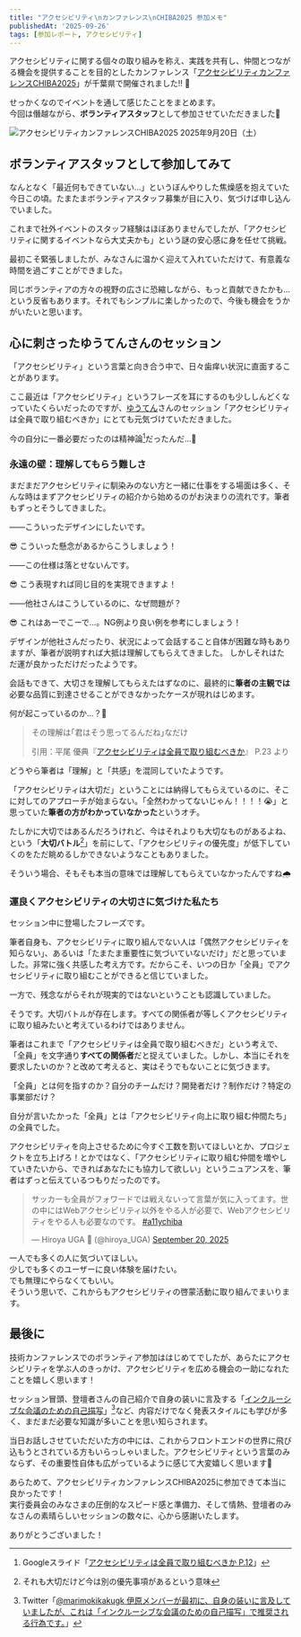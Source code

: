 ```yaml
---
title: "アクセシビリティ\nカンファレンス\nCHIBA2025 参加メモ"
publishedAt: '2025-09-26'
tags: [参加レポート, アクセシビリティ]
---
```


アクセシビリティに関する個々の取り組みを称え、実践を共有し、仲間とつながる機会を提供することを目的としたカンファレンス「[アクセシビリティカンファレンスCHIBA2025](https://a11y-chiba.com/)」が千葉県で開催されました!! 🎉

せっかくなのでイベントを通して感じたことをまとめます。  
今回は僭越ながら、**ボランティアスタッフ**として参加させていただきました🙏

![アクセシビリティカンファレンスCHIBA2025 2025年9月20日（土）](/articles/tech-blog/2025/09-26-01.webp?w=1280&h=854)

## ボランティアスタッフとして参加してみて

なんとなく「最近何もできていない…」というぼんやりした焦燥感を抱えていた今日この頃。たまたまボランティアスタッフ募集が目に入り、気づけば申し込んでいました。

これまで社外イベントのスタッフ経験はほぼありませんでしたが、「アクセシビリティに関するイベントなら大丈夫かも」という謎の安心感に身を任せて挑戦。

最初こそ緊張しましたが、みなさんに温かく迎えて入れていただけて、有意義な時間を過ごすことができました。

同じボランティアの方々の視野の広さに恐縮しながら、もっと貢献できたかも…という反省もあります。それでもシンプルに楽しかったので、今後も機会をうかがいたいと思います。

## 心に刺さったゆうてんさんのセッション

「アクセシビリティ」という言葉と向き合う中で、日々歯痒い状況に直面することがあります。

ここ最近は「アクセシビリティ」というフレーズを耳にするのも少ししんどくなっていたくらいだったのですが、[ゆうてん](https://x.com/cloud10designs)さんのセッション「アクセシビリティは全員で取り組むべきか」にとても元気づけていただきました。

今の自分に一番必要だったのは精神論[^1]だったんだ…👀

[^1]: Googleスライド「[アクセシビリティは全員で取り組むべきか P.12](https://docs.google.com/presentation/d/18KwuEG9mS3Pq8nWcKsZqSRvPUbJvBEG4uw0UzSC0F2A/edit?slide=id.g329093ae8b3_0_218#slide=id.g329093ae8b3_0_218)」

### 永遠の壁：理解してもらう難しさ

まだまだアクセシビリティに馴染みのない方と一緒に仕事をする場面は多く、そんな時はまずアクセシビリティの紹介から始めるのがお決まりの流れです。筆者もずっとそうしてきました。

——こういったデザインにしたいです。

😎 こういった懸念があるからこうしましょう！

——この仕様は落とせないんです。

😎 こう表現すれば同じ目的を実現できますよ！

——他社さんはこうしているのに、なぜ問題が？

😎 これはあーでこーで…。NG例より良い例を参考にしましょう！

デザインが他社さんだったり、状況によって会話すること自体が困難な時もありますが、筆者が説明すれば大抵は理解してもらえてきました。
しかしそれはただ運が良かっただけだったようです。

会話もできて、大切さを理解してもらえたはずなのに、最終的に**筆者の主観では**必要な品質に到達させることができなかったケースが現れはじめます。

何が起こっているのか…？🤯

> その理解は｢君はそう思ってるんだね｣なだけ
>
> 引用：平尾 優典『[アクセシビリティは全員で取り組むべきか](https://docs.google.com/presentation/d/18KwuEG9mS3Pq8nWcKsZqSRvPUbJvBEG4uw0UzSC0F2A/edit?usp=sharing)』 P.23 より

どうやら筆者は「理解」と「共感」を混同していたようです。

「アクセシビリティは大切だ」ということには納得してもらえているのに、そこに対してのアプローチが始まらない。「全然わかってないじゃん！！！！😭」と思っていた**筆者の方がわかっていなかった**というオチ。

たしかに大切ではあるんだろうけれど、今はそれよりも大切なものがあるよね、という「**大切バトル**[^3]」を前にして、「アクセシビリティの優先度」が低下していくのをただ眺めるしかできないようなこともありました。

[^3]: それも大切だけど今は別の優先事項があるという意味

そういう場合、そもそも本当の意味では理解してもらえていなかったんですね🌧️

### 運良くアクセシビリティの大切さに気づけた私たち

セッション中に登場したフレーズです。

筆者自身も、アクセシビリティに取り組んでない人は「偶然アクセシビリティを知らない」、あるいは「たまたま重要性に気づいていないだけ」だと思っていました。非常に強く共感した考え方です。だからこそ、いつの日か「全員」でアクセシビリティに取り組むことができると信じていました。

一方で、残念ながらそれが現実的ではないということも認識していました。

そうです。大切バトルが存在します。すべての関係者が等しくアクセシビリティに取り組みたいと考えているわけではありません。

筆者はこれまで「アクセシビリティは全員で取り組むべきだ」という考えで、「全員」を文字通り**すべての関係者**だと捉えていました。しかし、本当にそれを要求したいのか？と改めて考えると、実はそうでもないことに気づきます。

「全員」とは何を指すのか？自分のチームだけ？開発者だけ？制作だけ？特定の事業部だけ？

自分が言いたかった「全員」とは「アクセシビリティ向上に取り組む仲間たち」の全員でした。

アクセシビリティを向上させるために今すぐ工数を割いてほしいとか、プロジェクトを立ち上げろ！とかではなく、「アクセシビリティに取り組む仲間を増やしていきたいから、できればあなたにも協力して欲しい」というニュアンスを、筆者はずっと伝えているつもりだったのです。

<blockquote class="twitter-tweet"><p lang="ja" dir="ltr">サッカーも全員がフォワードでは戦えないって言葉が気に入ってます。世の中にはWebアクセシビリティ以外をやる人が必要で、Webアクセシビリティをやる人も必要なのです。 <a href="https://twitter.com/hashtag/a11ychiba?src=hash&amp;ref_src=twsrc%5Etfw">#a11ychiba</a></p>&mdash; Hiroya UGA 🍣 (@hiroya_UGA) <a href="https://twitter.com/hiroya_UGA/status/1969257921801244973?ref_src=twsrc%5Etfw">September 20, 2025</a></blockquote>

一人でも多くの人に気づいてほしい。  
少しでも多くのユーザーに良い体験を届けたい。  
でも無理にやらなくてもいい。  
そういう思いで、これからもアクセシビリティの啓蒙活動に取り組んでまいります。

## 最後に

技術カンファレンスでのボランティア参加ははじめてでしたが、あらたにアクセシビリティを学ぶ人のきっかけ、アクセシビリティを広める機会の一助になれたことを嬉しく思います！

セッション冒頭、登壇者さんの自己紹介で自身の装いに言及する「[インクルーシブな会議のための自己描写](https://vocaleyes.co.uk/ja/%E3%82%A4%E3%83%B3%E3%82%AF%E3%83%AB%E3%83%BC%E3%82%B7%E3%83%96%E3%81%AA%E4%BC%9A%E8%AD%B0%E3%81%AE%E3%81%9F%E3%82%81%E3%81%AE%E8%87%AA%E5%B7%B1%E6%8F%8F%E5%86%99/)」[^2]など、内容だけでなく発表スタイルにも学びが多く、まだまだ必要な知識が多いことを思い知らされます。

[^2]: Twitter「[@marimokikakugk 伊原メンバーが最初に、自身の装いに言及していましたが、これは「インクルーシブな会議のための自己描写」で推奨される行為です。](https://x.com/marimokikakugk/status/1969312452199235878)」

当日お話しさせていただいた方の中には、これからフロントエンドの世界に飛び込もうとされている方もいらっしゃいました。アクセシビリティという言葉のみならず、その重要性自体も広がっているように感じて大変嬉しく思います🫶

あらためて、アクセシビリティカンファレンスCHIBA2025に参加できて本当に良かったです！  
実行委員会のみなさまの圧倒的なスピード感と準備力、そして情熱、登壇者のみなさんの素晴らしいセッションの数々に、心から感謝いたします。

ありがとうございました！
